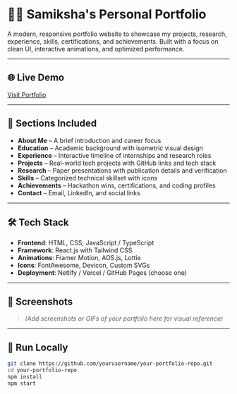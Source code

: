 # 🧑‍💻 Samiksha's Personal Portfolio

A modern, responsive portfolio website to showcase my projects, research, experience, skills, certifications, and achievements. Built with a focus on clean UI, interactive animations, and optimized performance.

---

## 🌐 Live Demo

[Visit Portfolio](https://portfolio-samiksha-s.netlify.app/) 

---

## 📁 Sections Included

- **About Me** – A brief introduction and career focus  
- **Education** – Academic background with isometric visual design  
- **Experience** – Interactive timeline of internships and research roles  
- **Projects** – Real-world tech projects with GitHub links and tech stack  
- **Research** – Paper presentations with publication details and verification  
- **Skills** – Categorized technical skillset with icons  
- **Achievements** – Hackathon wins, certifications, and coding profiles  
- **Contact** – Email, LinkedIn, and social links

---

## 🛠️ Tech Stack

- **Frontend**: HTML, CSS, JavaScript / TypeScript  
- **Framework**: React.js with Tailwind CSS  
- **Animations**: Framer Motion, AOS.js, Lottie  
- **Icons**: FontAwesome, Devicon, Custom SVGs  
- **Deployment**: Netlify / Vercel / GitHub Pages (choose one)

---

## 📸 Screenshots

> *(Add screenshots or GIFs of your portfolio here for visual reference)*

---

## 🚀 Run Locally

```bash
git clone https://github.com/yourusername/your-portfolio-repo.git
cd your-portfolio-repo
npm install
npm start
